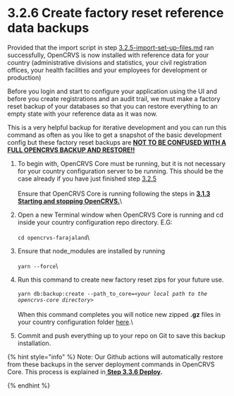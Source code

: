 # 3.2.6 Create factory reset reference data backups

Provided that the import script in step [3.2.5-import-set-up-files.md](3.2.5-import-set-up-files.md "mention") ran successfully, OpenCRVS is now installed with reference data for your country (administrative divisions and statistics, your civil registration offices, your health facilities and your employees for development or production)

Before you login and start to configure your application using the UI and before you create registrations and an audit trail, we must make a factory reset backup of your databases so that you can restore everything to an empty state with your reference data as it was now.

This is a very helpful backup for iterative development and you can run this command as often as you like to get a snapshot of the basic development config but these factory reset backups are [**NOT TO BE CONFUSED WITH A FULL OPENCRVS BACKUP AND RESTORE!!**](../3.3-set-up-a-server-hosted-environment/3.3.7-automated-and-manual-backup-and-manual-restore.md)

1. To begin with, OpenCRVS Core must be running, but it is not necessary for your country configuration server to be running.  This should be the case already if you have just finished step [3.2.5](3.2.5-import-set-up-files.md)\
   \
   Ensure that OpenCRVS Core is running following the steps in [**3.1.3 Starting and stopping OpenCRVS.**](../3.1-set-up-a-development-environment/3.1.3-starting-and-stopping-opencrvs.md)\

2. Open a new Terminal window when OpenCRVS Core is running and cd inside your country configuration repo directory.  E.G:\
   \
   `cd opencrvs-farajaland`\

3. Ensure that node\_modules are installed by running\
   \
   `yarn --force`\

4. Run this command  to create new factory reset zips for your future use. \
   \
   `yarn db:backup:create --path_to_core=`_`<your local path to the opencrvs-core directory>`_\
   \
   When this command completes you will notice new zipped **.gz** files in your country configuration folder [here](https://github.com/opencrvs/opencrvs-farajaland/tree/master/backups).\

5. Commit and push everything up to your repo on Git to save this backup installation.&#x20;

{% hint style="info" %}
Note: Our Github actions will automatically restore from these backups in the server deployment commands in OpenCRVS Core. This process is explained in[ **Step 3.3.6 Deploy**](../3.3-set-up-a-server-hosted-environment/3.3.6-deploy-automated-and-manual.md)**.**


{% endhint %}

